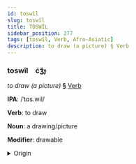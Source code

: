 ```yaml
---
id: toswîl
slug: toswîl
title: TOSWÎL
sidebar_position: 277
tags: [toswîl, Verb, Afro-Asiatic]
description: to draw (a picture) § Verb
---
```


### toswîl&emsp;<span kind="abugida">ćʒ͊ɟ</span>

*to draw (a picture)* **§** [Verb](../../tags/Verb)

**IPA**: /ˈtɑs.wil/

**Verb**: to draw

**Noun**: a drawing/picture

**Modifier**: drawable

<details>
    <summary>Origin</summary>
    Arabic تَصْوِير taṣwīr /tasˤ.wiːr/<br/>
    <em>Afro-Asiatic Language Family</em>
</details>